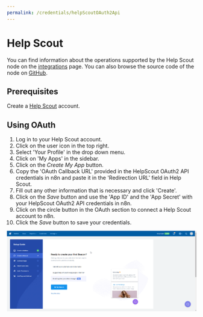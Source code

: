 ```yaml
---
permalink: /credentials/helpScoutOAuth2Api
---
```


# Help Scout

You can find information about the operations supported by the Help Scout node on the [integrations](https://n8n.io/integrations/n8n-nodes-base.helpScout) page. You can also browse the source code of the node on [GitHub](https://github.com/n8n-io/n8n/tree/master/packages/nodes-base/nodes/HelpScout).

## Prerequisites

Create a [Help Scout](https://www.helpscout.com/) account.

## Using OAuth

1. Log in to your Help Scout account.
2. Click on the user icon in the top right.
3. Select 'Your Profile' in the drop down menu.
4. Click on 'My Apps' in the sidebar.
5. Click on the *Create My App* button.
6. Copy the 'OAuth Callback URL' provided in the HelpScout OAuth2 API credentials in n8n and paste it in the 'Redirection URL' field in Help Scout.
7. Fill out any other information that is necessary and click 'Create'.
8. Click on the *Save* button and use the 'App ID' and the 'App Secret' with your HelpScout OAuth2 API credentials in n8n.
9. Click on the circle button in the OAuth section to connect a Help Scout account to n8n.
10. Click the *Save* button to save your credentials.

![Getting Help Scout OAuth credentials](./using-oauth.gif)
